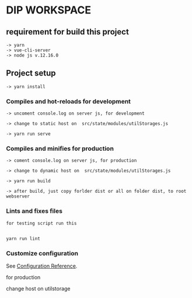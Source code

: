 # DIP WORKSPACE


## requirement for build this project
```
-> yarn 
-> vue-cli-server
-> node js v.12.16.0

```



## Project setup
```
-> yarn install
```

### Compiles and hot-reloads for development
```
-> uncoment console.log on server js, for development

-> change to static host on  src/state/modules/utilStorages.js

-> yarn run serve
```

### Compiles and minifies for production
```
-> coment console.log on server js, for production

-> change to dynamic host on  src/state/modules/utilStorages.js

-> yarn run build

-> after build, just copy forlder dist or all on folder dist, to root webserver

```
### Lints and fixes files
```
for testing script run this


yarn run lint
```

### Customize configuration
See [Configuration Reference](https://cli.vuejs.org/config/).


for production

<p>change host on utilstorage</p> 

